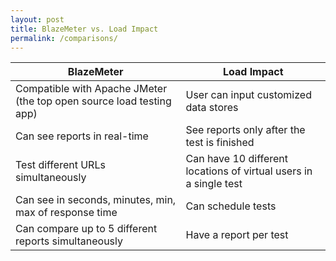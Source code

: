```yaml
---
layout: post
title: BlazeMeter vs. Load Impact
permalink: /comparisons/
---
```

|  BlazeMeter  |  Load Impact  |
|---|---|
| Compatible with Apache JMeter (the top open source load testing app) | User can input customized data stores |
| Can see reports in real-time  | See reports only after the test is finished |
| Test different URLs simultaneously  | Can have 10 different locations of virtual users in a single test |
| Can see in seconds, minutes, min, max of response time | Can schedule tests |
| Can compare up to 5 different reports simultaneously |  Have a report per test |
